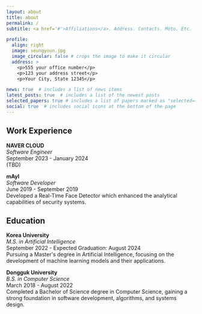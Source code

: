 ```yaml
---
layout: about
title: about
permalink: /
subtitle: <a href='#'>Affiliations</a>. Address. Contacts. Moto. Etc.

profile:
  align: right
  image: seungyoun.jpg
  image_circular: false # crops the image to make it circular
  address: >
    <p>555 your office number</p>
    <p>123 your address street</p>
    <p>Your City, State 12345</p>

news: true  # includes a list of news items
latest_posts: true  # includes a list of the newest posts
selected_papers: true # includes a list of papers marked as "selected={true}"
social: true  # includes social icons at the bottom of the page
---
```


## Work Experience

**NAVER CLOUD**  
*Software Engineer*  
September 2023 - January 2024  
(TBD)

**mAyI**  
*Software Developer*  
June 2019 - September 2019  
Developed a Real-Time Face Detector which enhanced the analytical capabilities of security systems.

## Education

**Korea University**  
*M.S. in Artificial Intelligence*  
September 2022 - Expected Graduation: August 2024  
Pursuing a Master's degree in Artificial Intelligence, focusing on the development of machine learning models and their applications.

**Dongguk University**  
*B.S. in Computer Science*  
March 2018 - August 2022  
Completed a Bachelor of Science degree in Computer Science, gaining a strong foundation in software development, algorithms, and systems design.
